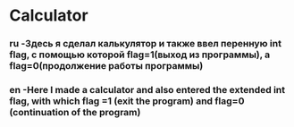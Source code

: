 # Calculator
### ru -Здесь я сделал калькулятор и также ввел перенную int flag, с помощью которой flag=1(выход из программы), а flag=0(продолжение работы программы)
### en -Here I made a calculator and also entered the extended int flag, with which flag =1 (exit the program) and flag=0 (continuation of the program)
